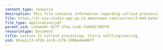 ```yaml
---
content_type: resource
description: This file contains information regarding colloid processing, slurry settling/casting.
file: https://ol-ocw-studio-app-qa.s3.amazonaws.com/courses/3-044-materials-processing-spring-2013/85aa1c134f261cc0c2763d86edee0677_MIT3_044S13_Lec21.pdf
file_type: application/pdf
parent_uid: cc6aed4c-927f-3fea-ccab-f448917497f8
resourcetype: Document
title: Lecture 21 Colloid processing, slurry settling/casting
uid: 85aa1c13-4f26-1cc0-c276-3d86edee0677
---
```

